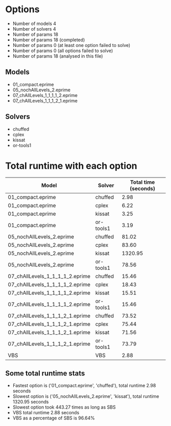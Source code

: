 

# Options


- Number of models         4
- Number of solvers        4
- Number of params        18
- Number of params        18 (completed)
- Number of params         0 (at least one option failed to solve)
- Number of params         0 (all options failed to solve)
- Number of params        18 (analysed in this file)


## Models


 - 01_compact.eprime
 - 05_nochAllLevels_2.eprime
 - 07_chAllLevels_1_1_1_1_2.eprime
 - 07_chAllLevels_1_1_1_2_1.eprime


## Solvers


 - chuffed
 - cplex
 - kissat
 - or-tools1


# Total runtime with each option


 | Model | Solver | Total time (seconds) | 
 | -- | -- | -- | 
 | 01_compact.eprime | chuffed | 2.98 | 
 | 01_compact.eprime | cplex | 6.22 | 
 | 01_compact.eprime | kissat | 3.25 | 
 | 01_compact.eprime | or-tools1 | 3.19 | 
 | 05_nochAllLevels_2.eprime | chuffed | 81.02 | 
 | 05_nochAllLevels_2.eprime | cplex | 83.60 | 
 | 05_nochAllLevels_2.eprime | kissat | 1320.95 | 
 | 05_nochAllLevels_2.eprime | or-tools1 | 78.56 | 
 | 07_chAllLevels_1_1_1_1_2.eprime | chuffed | 15.46 | 
 | 07_chAllLevels_1_1_1_1_2.eprime | cplex | 18.43 | 
 | 07_chAllLevels_1_1_1_1_2.eprime | kissat | 15.51 | 
 | 07_chAllLevels_1_1_1_1_2.eprime | or-tools1 | 15.46 | 
 | 07_chAllLevels_1_1_1_2_1.eprime | chuffed | 73.52 | 
 | 07_chAllLevels_1_1_1_2_1.eprime | cplex | 75.44 | 
 | 07_chAllLevels_1_1_1_2_1.eprime | kissat | 71.56 | 
 | 07_chAllLevels_1_1_1_2_1.eprime | or-tools1 | 73.79 | 
 | VBS | VBS | 2.88 | 


## Some total runtime stats


 - Fastest option is ('01_compact.eprime', 'chuffed'), total runtime 2.98 seconds
 - Slowest option is ('05_nochAllLevels_2.eprime', 'kissat'), total runtime 1320.95 seconds
 - Slowest option took 443.27 times as long as SBS
 - VBS total runtime 2.88 seconds
 - VBS as a percentage of SBS is 96.64%
